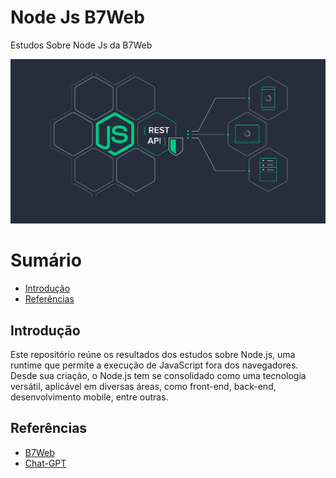 # Node Js B7Web

Estudos Sobre Node Js da B7Web

![Banner Node](/github/nodejs-api-rest.png)

# Sumário

* [Introdução](#introdução)
* [Referências](#referências)

## Introdução

Este repositório reúne os resultados dos estudos sobre Node.js, uma runtime que permite a execução de JavaScript fora dos navegadores. Desde sua criação, o Node.js tem se consolidado como uma tecnologia versátil, aplicável em diversas áreas, como front-end, back-end, desenvolvimento mobile, entre outras.

## Referências

* [B7Web](https://lp.b7web.com.br/curso-g)
* [Chat-GPT](https://chatgpt.com/)